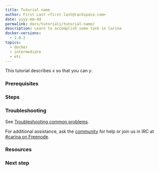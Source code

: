 ```yaml
---
title: Tutorial name
author: First Last <first.last@rackspace.com>
date: yyyy-mm-dd
permalink: docs/tutorials/tutorial-name/
description: Learn to accomplish some task in Carina
docker-versions:
  - 1.8.2
topics:
  - docker
  - intermediate
  - etc
---
```


<!--
Limit tutorials to a single task.

Choose a title that accurately describes the task. For example:

### Create a new container
### Remove containers without deleting Swarm
-->

This tutorial describes *x* so that you can *y*.

<!--
Give a brief summary of what this tutorial describes and why it matters. For example:

"This tutorial describes Docker basics: what Docker is and how to start using it."
"This tutorial demonstrates how to remove containers without deleting system-critical containers."

You are not limited to this phrasing, but ensure that the introduction adequately describes what the article is about.
-->

### Prerequisites

<!--
List necessary prerequisites for the tutorial. Limit this section to only what the user needs to know or do to accomplish the task.

* Software installed
* State dependencies
* Links to other tutorials
* Any other required setup
-->

### Steps

<!--
Provide a descriptive heading for this section. Begin with the an imperative verb.

List steps in numbered order. Limit steps to a single action.

Include as many "steps" sections as needed to provide a complete topic to the user.
To make it easier to shuffle steps around, number each with 1. and Jekyll will handle numbering it appropriately.

1. Do this.

    Indent any descriptions or information needed between steps. If your task includes sublists, graphics, and code examples, use the spacing guidelines at https://github.com/adam-p/markdown-here/wiki/Markdown-Cheatsheet#lists.

1. Do that.

1. Do this other thing.

1. Clean up.

    If a tutorial isn't part of a series of tutorials and the user might not need the containers that they created anymore, include an optional step at the end of the tutorial to remove only the containers created in the tutorial. Use the following text, adjusting the example as needed for your tutorial:

    *(Optional)* Remove the containers.

    ```bash
    $ docker rm --force $(docker ps --quiet -n=-2)
    47c6d35c63ec
    08d0383a775f
    ```

    The output of this `docker rm` command are the shortened IDs of the containers that you removed.

    When the container is gone, so is your data.

Conclude with a brief description of the end state.
-->

### Troubleshooting

<!--

Provide the following boilerplate. If you have a troubleshooting information that pertains only to this tutorial, you can include it in this section, before the boilerplate. However, if it might apply to more than one article, add a new section for it in the [Troubleshooting common problems]({{ site.baseurl }}/docs/troubleshooting/common-problems/) article or create a new article for it and link to that article from here as well.

-->

See [Troubleshooting common problems]({{site.baseurl}}/docs/troubleshooting/common-problems/).

For additional assistance, ask the [community](https://community.getcarina.com/) for help or join us in IRC at [#carina on Freenode](http://webchat.freenode.net/?channels=carina).

### Resources

<!--
* Links to related content
-->

### Next step

<!--
* What should your audience read next?
-->
